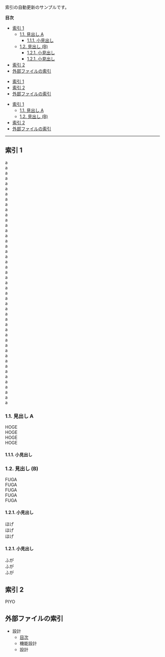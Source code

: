 索引の自動更新のサンプルです。

**目次**  
<toc>

- [索引 1](#索引-1)
  - [1.1. 見出し A](#11-見出し-A)
    - [1.1.1. 小見出し](#111-小見出し)
  - [1.2. 見出し (B)](<#12-見出し-(B)>)
    - [1.2.1. 小見出し](#121-小見出し)
    - [1.2.1. 小見出し](#121-小見出し)
- [索引 2](#索引-2)
- [外部ファイルの索引](#外部ファイルの索引)

</toc>

<toc depth="2">

- [索引 1](#索引-1)
- [索引 2](#索引-2)
- [外部ファイルの索引](#外部ファイルの索引)

</toc>

<toc level="1">

- [索引 1](#索引-1)
  - [1.1. 見出し A](#11-見出し-A)
  - [1.2. 見出し (B)](<#12-見出し-(B)>)
- [索引 2](#索引-2)
- [外部ファイルの索引](#外部ファイルの索引)

</toc>

---

## 索引 1

a  
a  
a  
a  
a  
a  
a  
a  
a  
a  
a  
a  
a  
a  
a  
a  
a  
a  
a  
a  
a  
a  
a  
a  
a  
a  
a  
a  
a  
a  
a  
a  
a  
a  
a  
a  
a  
a  
a  
a  
a  
a  
a  
a  
a  
a  
a

### 1.1. 見出し A

HOGE  
HOGE  
HOGE  
HOGE

#### 1.1.1. 小見出し

### 1.2. 見出し (B)

FUGA  
FUGA  
FUGA  
FUGA  
FUGA

#### 1.2.1. 小見出し

ほげ  
ほげ  
ほげ

#### 1.2.1. 小見出し

ふが  
ふが  
ふが

## 索引 2

PIYO

## 外部ファイルの索引

<toc src="../設計/**/*.md" level="1">

- 設計
  - [目次](../設計/index)
  - 機能設計
  - 設計

</toc>
